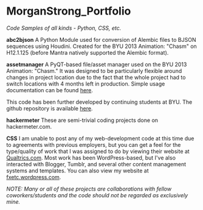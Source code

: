 MorganStrong_Portfolio
======================

*Code Samples of all kinds - Python, CSS, etc.*

**abc2bjson**
A Python Module used for conversion of Alembic files to BJSON sequences using
Houdini.  Created for the BYU 2013 Animation: "Chasm" on H12.1.125 (before 
Mantra natively supported the Alembic format).

**assetmanager**
A PyQT-based file/asset manager used on the BYU 2013 Animation: "Chasm."
It was designed to be particularly flexible around changes in project location
due to the fact that the whole project had to switch locations with 4 months
left in production. Simple usage documentation can be found [here](https://docs.google.com/document/d/15b4WI8D4d6BDSWr9BkZcwCJNbw2ctkp9bzPuXyC0TgA/edit?usp=sharing).

This code has been further developed by continuing students at BYU. The github
repository is available [here](https://github.com/byu-animation/byu-animation-tools).

**hackermeter**
These are semi-trivial coding projects done on hackermeter.com.

**CSS**
I am unable to post any of my web-development code at this time due to agreements
with previous employers, but you can get a feel for the type/quality of work that
I was assigned to do by viewing their website at [Qualtrics.com](http://www.qualtrics.com).
Most work has been WordPress-based, but I've also interacted with Blogger, Tumblr, 
and several other content management systems and templates.  You can also view my
website at [fxetc.wordpress.com](http://fxetc.wordpress.com).


*NOTE: Many or all of these projects are collaborations with fellow coworkers/students and the code should not be regarded as exclusively mine.*